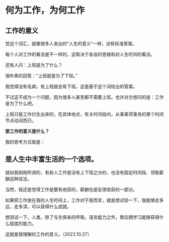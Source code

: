 # 何为工作，为何工作
## 工作的意义
觉这个词汇，就像很多人发出的“人生的意义”一样，没有标准答案。

每个人对工作的看法是不一样的，这取决于各自的思维和对人生时间的看法。

还有人问：上班是为了什么？

很朴素的回答：“上班就是为了下班。”

我觉得没有毛病，有上班就会有下班。这是基于这个词给出的答案。

不过这不成为一个问题，因为很多人甚至都不需要上班。也许对方想问的是：工作是为了什么吧。

上班只是工作衍生出来的，在具体地点，有关时间段内，从事某项事务的某个时间节点动词而已。

**那工作的意义是什么？**

我的思考方式就是：
## 是人生中丰富生活的一个选项。

就如我刚刚所讲的，有些人工作是没有上下班之分的，也没有固定时间段、领取薪酬这种说法。

当然，我还是觉得工作是要有收获的，薪酬也是反馈收获的一部分。

如果把工作放在我的人生时间上，工作对于我而言，就是想试验一下，我能够走多远，走多深，可以获得什么成就。

想测试一下，人类，除了与生俱来的呼吸，语言能力之外，靠后期学习能够获得什么程度的能力。

这就是我理解的工作的意义。（2022.10.27）